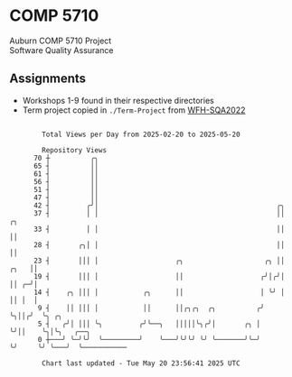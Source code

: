 # COMP 5710
Auburn COMP 5710 Project  
Software Quality Assurance

## Assignments
- Workshops 1-9 found in their respective directories
- Term project copied in `./Term-Project` from [WFH-SQA2022](https://github.com/wumphlett/WFH-SQA2022-AUBURN)

```

        Total Views per Day from 2025-02-20 to 2025-05-20

        Repository Views
      70 ┼          ╭╮
      65 ┤          ││
      61 ┤          ││
      56 ┤          ││
      51 ┤          ││
      47 ┤          ││
      42 ┤         ╭╯│                                            ╭╮
      37 ┤         │ │                                            ││      ╭╮
      33 ┤         │ │                                            ││      ││
      28 ┤       ╭╮│ │                                            ││      ││
      23 ┤       │││ │                   ╭╮                    ╭╮ ││ ╭╮   ││
      19 ┤       │││ │                   ││                   ╭╯│╭╯│ ││ ╭─╯│
      14 ┤    ╭╮ │││ │           ╭╮      ││                   │ ╰╯ │ ││ │  │
       9 ┤    ││ │││ │           ││      ││╭╮╭╮  ╭╮          ╭╯    ╰╮││╭╯  ╰╮ ╭╮
       5 ┤   ╭╯│ │││ ╰╮         ╭╯╰──╮   │││││╰╮╭╯│       ╭╮ │      ╰╯││    ╰╮│╰╮   ╭──╮
       0 ┼───╯ ╰─╯╰╯  ╰─────────╯    ╰───╯╰╯╰╯ ╰╯ ╰───────╯╰─╯        ╰╯     ╰╯ ╰───╯  ╰───────────

        Chart last updated - Tue May 20 23:56:41 2025 UTC
        
```
